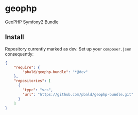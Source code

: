 # geophp
[GeoPHP](https://geophp.net/) Symfony2 Bundle

## Install

Repository currently marked as dev. Set up your `composer.json` consequently:

```json
{
    "require": {
        "pbald/geophp-bundle": "*@dev"
    },
    "repositories": [
      {
        "type": "vcs",
        "url": "https://github.com/pbald/geophp-bundle.git"
      }
    ]
}
```
